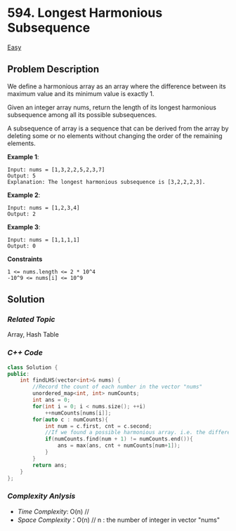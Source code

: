 # 594. Longest Harmonious Subsequence
[Easy](https://leetcode.com/problems/longest-harmonious-subsequence/description/)
## Problem Description

We define a harmonious array as an array where the difference between its maximum value and its minimum value is exactly 1.

Given an integer array nums, return the length of its longest harmonious subsequence among all its possible subsequences.

A subsequence of array is a sequence that can be derived from the array by deleting some or no elements without changing the order of the remaining elements.


**Example 1**:
```
Input: nums = [1,3,2,2,5,2,3,7]
Output: 5
Explanation: The longest harmonious subsequence is [3,2,2,2,3].
```
**Example 2**:
```
Input: nums = [1,2,3,4]
Output: 2
```
**Example 3**:
```
Input: nums = [1,1,1,1]
Output: 0
```

**Constraints**
```
1 <= nums.length <= 2 * 10^4
-10^9 <= nums[i] <= 10^9
```

## Solution

### _Related Topic_
   Array, Hash Table

### _C++ Code_
```cpp
class Solution {
public:
    int findLHS(vector<int>& nums) {
        //Record the count of each number in the vector "nums"
        unordered_map<int, int> numCounts;
        int ans = 0;
        for(int i = 0; i < nums.size(); ++i)
            ++numCounts[nums[i]];
        for(auto c : numCounts){
            int num = c.first, cnt = c.second;
            //If we found a possible harmonious array. i.e. the difference between two number is 1.
            if(numCounts.find(num + 1) != numCounts.end()){
                ans = max(ans, cnt + numCounts[num+1]);
            }
        }
        return ans;
    }
};
```

### _Complexity Anlysis_
- _Time Complexity_: O(n) // 
- _Space Complexity_：O(n) // n : the number of integer in vector "nums"
